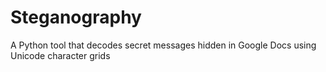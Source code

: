 # Steganography
A Python tool that decodes secret messages hidden in Google Docs using Unicode character grids
